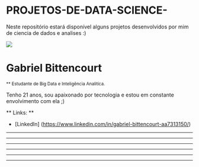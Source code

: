 # PROJETOS-DE-DATA-SCIENCE-
Neste repositório estará disponível alguns projetos desenvolvidos por mim de ciencia de dados e analises :) 



  <img src = "https://github.com/carlosfab/template_portfolio/blob/master/banner.png">
</p>

# Gabriel Bittencourt 
<sub> ** Estudante de Big Data e Inteligência Analitíca.
  
Tenho 21 anos, sou apaixonado por tecnologia e estou em constante envolvimento com ela ;)

** Links: **
* [LinkedIn] (https://www.linkedin.com/in/gabriel-bittencourt-aa7313150/)


* ** 
* ** 
* ** 
* ** 
* ** 

---
